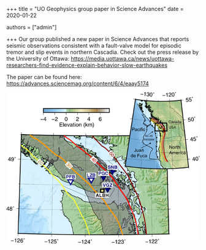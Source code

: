 +++
title = "UO Geophysics group paper in Science Advances"
date = 2020-01-22

authors = ["admin"]

+++
Our group published a new paper in Science Advances that reports seismic observations consistent with a fault-valve model for episodic tremor and slip events in northern Cascadia. Check out the press release by the University of Ottawa: https://media.uottawa.ca/news/uottawa-researchers-find-evidence-explain-behavior-slow-earthquakes

The paper can be found here: https://advances.sciencemag.org/content/6/4/eaay5174

![Northern Cascadia](/static/img/posts/F1.large.jpg)